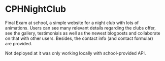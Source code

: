 # CPHNightClub
Final Exam at school, a simple website for a night club with lots of animations.
Users can see many relevant details regarding the clubs offer, see the gallery, testimonials as well as the newest blogposts and collaborate on that with other users.
Besides, the contact info (and contact formular) are provided.

Not deployed at it was only working locally with school-provided API.
